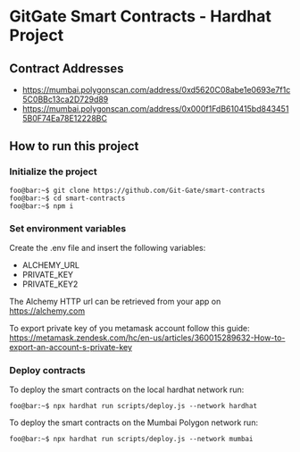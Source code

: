 # GitGate Smart Contracts - Hardhat Project

## Contract Addresses

- https://mumbai.polygonscan.com/address/0xd5620C08abe1e0693e7f1c5C0BBc13ca2D729d89
- https://mumbai.polygonscan.com/address/0x000f1FdB610415bd8434515B0F74Ea78E12228BC

## How to run this project

### Initialize the project

```console
foo@bar:~$ git clone https://github.com/Git-Gate/smart-contracts
foo@bar:~$ cd smart-contracts
foo@bar:~$ npm i
```

### Set environment variables

Create the .env file and insert the following variables:

- ALCHEMY_URL
- PRIVATE_KEY
- PRIVATE_KEY2

The Alchemy HTTP url can be retrieved from your app on https://alchemy.com

To export private key of you metamask account follow this guide: https://metamask.zendesk.com/hc/en-us/articles/360015289632-How-to-export-an-account-s-private-key

### Deploy contracts

To deploy the smart contracts on the local hardhat network run:

```console
foo@bar:~$ npx hardhat run scripts/deploy.js --network hardhat
```

To deploy the smart contracts on the Mumbai Polygon network run:

```console
foo@bar:~$ npx hardhat run scripts/deploy.js --network mumbai
```
